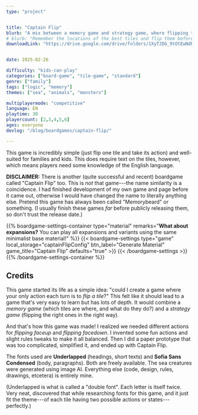 ```yaml
---
type: "project"


title: "Captain Flip"
blurb: "A mix between a memory game and strategy game, where flipping tiles gives you actions, and scoring the tiles you wanted is a challenge."
# blurb: "Remember the locations of the best tiles and flip them before anyone else."
downloadLink: "https://drive.google.com/drive/folders/1XyTJDG_9tOtEwNdNxfAAKBFr6LHghwIX"


date: 2025-02-26

difficulty: "kids-can-play"
categories: ["board-game", "tile-game", "standard"]
genre: ["family"]
tags: ["logic", "memory"]
themes: ["sea", "animals", "monsters"]

multiplayermode: "competitive"
language: EN
playtime: 30
playercount: [2,3,4,5,6]
ages: everyone
devlog: "/blog/boardgames/captain-flip/"

---
```



This game is incredibly simple (just flip one tile and take its action) and well-suited for families and kids. This does require text on the tiles, however, which means players need some knowledge of the English language.

**DISCLAIMER:** There is another (quite successful and recent) boardgame called "Captain Flip" too. This is _not_ that game---the name similarity is a coincidence. I had finished development of my own game and page before it came out, otherwise I would have changed the name to literally anything else. Pretend this game has always been called "Memorybeard" or something. (I usually finish these games _far_ before publicly releasing them, so don't trust the release date.)

{{% boardgame-settings-container type="material" remarks="**What about expansions?** You can play all expansions and variants using the same minimalist base material!" %}}
    {{< boardgame-settings type="game" local_storage="captainFlipConfig" btn_label="Generate Material" game_title="Captain Flip" defaults="true" >}}
    {{< /boardgame-settings >}}
{{% /boardgame-settings-container %}}

## Credits

This game started its life as a simple idea: "could I create a game where your only action each turn is to _flip a tile_?" This felt like it should lead to a game that's very easy to learn but has lots of depth. It would combine a _memory game_ (which tiles are where, and what do they do?) and a _strategy game_ (flipping the right ones in the right way).

And that's how this game was made! I realized we needed different actions for _flipping faceup_ and _flipping facedown_. I invented some fun actions and slight rules tweaks to make it all balanced. Then I did a paper prototype that was too complicated, simplified it, and ended up with Captain Flip.

The fonts used are **Underlapped** (headings, short texts) and **Sofia Sans Condensed** (body, paragraphs). Both are freely available. The sea creatures were generated using image AI. Everything else (code, design, rules, drawings, etcetera) is entirely mine.

(Underlapped is what is called a "double font". Each letter is itself twice. Very neat, discovered that while researching fonts for this game, and it just fit the theme---of each tile having two possible actions or states---perfectly.)


